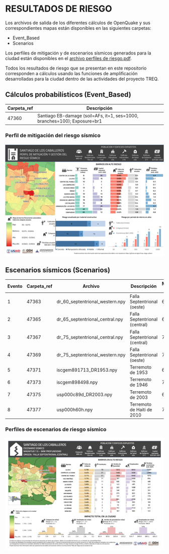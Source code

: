 # RESULTADOS DE RIESGO

Los archivos de salida de los diferentes cálculos de OpenQuake y sus correspondientes mapas están disponibles en las siguientes carpetas:
* Event_Based
* Scenarios

Los perfiles de mitigación y de escenarios sísmicos generados para la ciudad están disponibles en el [archivo perfiles de riesgo.pdf](./perfiles_de_riesgo.pdf).

Todos los resultados de riesgo que se presentan en este repositorio corresponden a cálculos usando las funciones de amplificación desarrolladas para la ciudad dentro de las actividades del proyecto TREQ.

## Cálculos probabilísticos (Event_Based)

| Carpeta_ref | Descripción |
| ----------- | ----------- |
|    47360    |  Santiago EB-damage (soil=AFs, it=1, ses=1000, branches=100); Exposure=br1|

### Perfil de mitigación del riesgo sísmico
<p align="center">
  <img src="./perfil_mitigacion.png" alt="Perfiles de escenarios de riesgo" width="700">
</p>


## Escenarios sísmicos (Scenarios)

| Evento | Carpeta_ref | Archivo                         | Descripción                   | Magnitud (Mw) | Profundiad (km) |
|--------|-------------|---------------------------------|-------------------------------|---------------|-----------------|
|   1    |    47363    | dr_60_septentrional_western.npy | Falla Septentrional (oeste)   |      6        |       9         |
|   2    |    47365    | dr_65_septentrional_central.npy | Falla Septentrional (central) |      6.5      |       9         |
|   3    |    47367    | dr_75_septentrional_central.npy | Falla Septentrional (central) |      7.5      |       9         |
|   4    |    47369    | dr_75_septentrional_western.npy | Falla Septentrional (oeste)   |      7.5      |       9         |
|   5    |    47371    | iscgem891713_DR1953.npy         | Terremoto de 1953             |      6.6      |       16.7      |
|   6    |    47373    | iscgem898498.npy                | Terremoto de 1946             |      7.5      |       15        |
|   7    |    47375    | usp000c89d_DR2003.npy           | Terremoto de 2003             |      6.4      |       10        |
|   8    |    47377    | usp000h60h.npy                  | Terremoto de Haiti de 2010    |      7        |       13        |

### Perfiles de escenarios de riesgo sísmico
<p align="center">
  <img src="./perfiles_escenarios.gif" alt="Perfiles de escenarios de riesgo sísmico" width="700">
</p>
